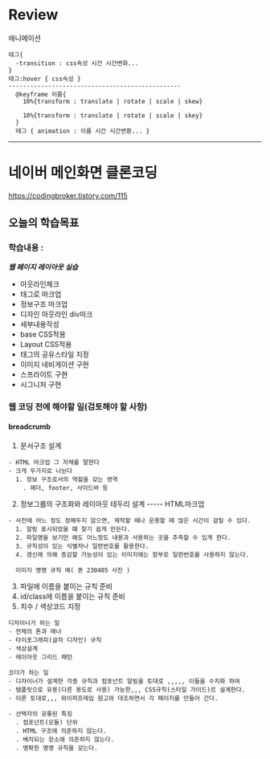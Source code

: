# Review
애니메이션
```
태그{
  -transition : css속성 시간 시간변화...
}
태그:hover { css속성 }
------------------------------------------------
  @keyframe 이름{
    10%{transform : translate | rotate | scale | skew}
    
    10%{transform : translate | rotate | scale | skey}
  }
  태그 { animation : 이름 시간 시간변환... }

```



-----------------------------------------------------------------------------------------------
# 네이버 메인화면 클론코딩
https://codingbroker.tistory.com/115

## 오늘의 학습목표
### 학습내용 :

***웹 페이지 레이아웃 실습***

- 아웃라인체크
- 태그로 마크업
- 정보구조 마크업
- 디자인 아웃라인 div마크
- 세부내용작성
- base CSS적용
- Layout CSS적용
- 태그의 공유스타일 지정
- 이미지 네비게이션 구현
- 스프라이트 구현
- 시그니처 구현


### 웹 코딩 전에 해야할 일(검토해야 할 사항)
#### breadcrumb

1) 문서구조 설계
```
- HTML 마크업 그 자체를 말한다
- 크게 두가지로 나뉜다
  1. 정보 구조로서의 역할을 갖는 영역
    . 헤더, footer, 사이드바 등
```

2) 정보그룹의 구조화와 레이아웃 테두리 설계 ----- HTML마크업
```
- 사전에 어느 정도 정해두지 않으면, 제작할 때나 운용할 때 많은 시간이 걸릴 수 있다.
  1. 알림 표시되었을 떄 찾기 쉽게 만든다.
  2. 파일명을 보기만 해도 어느정도 내용과 사용하는 곳을 추측할 수 있게 한다.
  3. 규칙성이 있는 식별자나 일련번호를 활용한다.
  4. 갱신에 의해 증감할 가능성이 있는 이미지에는 함부로 일련번호를 사용하지 않는다.
  
  이미지 명명 규칙 예( 폰 230405 사진 )
```

3) 파일에 이름을 붙이는 규칙 준비
4) id/class에 이름을 붙이는 규칙 준비
5) 치수 / 색상코드 지정

```
디자이너가 하는 일
- 전체의 톤과 매너
- 타이포그래피(글자 디자인) 규칙
- 색상설계
- 레이아웃 그리드 패턴

코더가 하는 일
- 디자이너가 설계한 각종 규칙과 컴포넌트 알림을 토대로 ,,,,, 이들을 수치화 하여
- 템플릿으로 유용(다른 용도로 사용) 가능한,,, CSS규칙(스타일 가이드)르 설계한다.
- 이론 토대로,,, 와이퍼프레임 원고와 대조하면서 각 페이지를 만들어 간다.

- 선택자의 공통된 특징
  . 컴포넌트(모듈) 단위
  . HTML 구조에 의존하지 않는다.
  . 배치되는 장소에 의존하지 않는다.
  . 명확한 명명 규칙을 갖는다.
```

